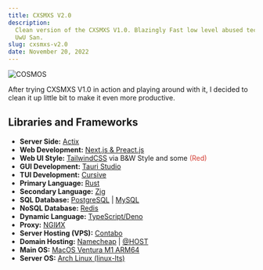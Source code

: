 ```yaml
---
title: CXSMXS V2.0
description:
  Clean version of the CXSMXS V1.0. Blazingly Fast low level abused technique by
  UwU San.
slug: cxsmxs-v2.0
date: November 20, 2022
---
```


![COSMOS](/stack/cxsmxs-v2/rebirth.webp)

After trying CXSMXS V1.0 in action and playing around with it, I decided to
clean it up little bit to make it even more productive.

## Libraries and Frameworks

- **Server Side:** [Actix](https://actix.rs/)
- **Web Development:** [Next.js & Preact.js](https://nextjs.org/)
- **Web UI Style:** [TailwindCSS](https://tailwindcss.com/) via B&W Style and
  some <span style="color: #d44137;">(Red)</span>
- **GUI Development:** [Tauri Studio](https://tauri.app/)
- **TUI Development:** [Cursive](https://github.com/gyscos/cursive)
- **Primary Language:** [Rust](https://www.rust-lang.org/)
- **Secondary Language:** [Zig](https://ziglang.org/)
- **SQL Database:** [PostgreSQL](https://www.postgresql.org/) |
  [MySQL](https://www.mysql.com/)
- **NoSQL Database:** [Redis](https://redis.io/)
- **Dynamic Language:** [TypeScript/Deno](https://deno.land/)
- **Proxy:** [NGIИX](https://www.nginx.com/)
- **Server Hosting (VPS):** [Contabo](https://contabo.com/en/)
- **Domain Hosting:** [Namecheap](https://www.namecheap.com/) |
  [@HOST](https://ahost.uz/)
- **Main OS:** [MacOS Ventura M1 ARM64](https://www.apple.com/macos)
- **Server OS:** [Arch Linux (linux-lts)](https://archlinux.org)
